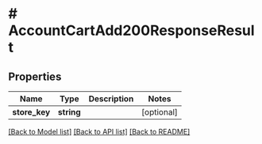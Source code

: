 # # AccountCartAdd200ResponseResult

## Properties

Name | Type | Description | Notes
------------ | ------------- | ------------- | -------------
**store_key** | **string** |  | [optional]

[[Back to Model list]](../../README.md#models) [[Back to API list]](../../README.md#endpoints) [[Back to README]](../../README.md)

